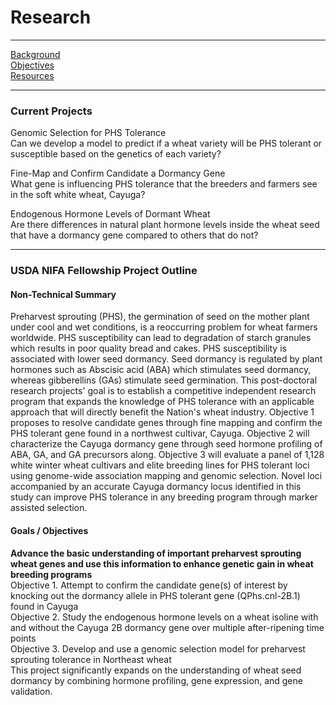 # Research <a id="top"></a>   

---------

[Background](./research.html)  
[Objectives]()  
[Resources](./resources.html)  

----------

### Current Projects  
Genomic Selection for PHS Tolerance   
![]()  
Can we develop a model to predict if a wheat variety will be PHS tolerant or susceptible based on the genetics of each variety?  

Fine-Map and Confirm Candidate a Dormancy Gene    
![]()  
What gene is influencing PHS tolerance that the breeders and farmers see in the soft white wheat, Cayuga?  

Endogenous Hormone Levels of Dormant Wheat  
![]()  
Are there differences in natural plant hormone levels inside the wheat seed that have a dormancy gene compared to others that do not?  

----------

### USDA NIFA Fellowship Project Outline

#### Non-Technical Summary  
Preharvest sprouting (PHS), the germination of seed on the mother plant under cool and wet conditions, is a reoccurring problem for wheat farmers worldwide. PHS susceptibility can lead to degradation of starch granules which results in poor quality bread and cakes. PHS susceptibility is associated with lower seed dormancy. Seed dormancy is regulated by plant hormones such as Abscisic acid (ABA) which stimulates seed dormancy, whereas gibberellins (GAs) stimulate seed germination. This post-doctoral research projects' goal is to establish a competitive independent research program that expands the knowledge of PHS tolerance with an applicable approach that will directly benefit the Nation's wheat industry. Objective 1 proposes to resolve candidate genes through fine mapping and confirm the PHS tolerant gene found in a northwest cultivar, Cayuga. Objective 2 will characterize the Cayuga dormancy gene through seed hormone profiling of ABA, GA, and GA precursors along. Objective 3 will evaluate a panel of 1,128 white winter wheat cultivars and elite breeding lines for PHS tolerant loci using genome-wide association mapping and genomic selection. Novel loci accompanied by an accurate Cayuga dormancy locus identified in this study can improve PHS tolerance in any breeding program through marker assisted selection.  

#### Goals / Objectives  
**Advance the basic understanding of important preharvest sprouting wheat genes and use this information to enhance genetic gain in wheat breeding programs**  
Objective 1. Attempt to confirm the candidate gene(s) of interest by knocking out the dormancy allele in PHS tolerant gene (QPhs.cnl-2B.1) found in Cayuga  
Objective 2. Study the endogenous hormone levels on a wheat isoline with and without the Cayuga 2B dormancy gene over multiple after-ripening time points  
Objective 3. Develop and use a genomic selection model for preharvest sprouting tolerance in Northeast wheat   
This project significantly expands on the understanding of wheat seed dormancy by combining hormone profiling, gene expression, and gene validation.   

